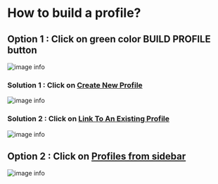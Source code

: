 # How to build a profile?

## Option 1 : Click on green color BUILD PROFILE button

![image info](../static/img/profiles_3/sample1.jpg)

### Solution 1 : Click on [Create New Profile](/faqs/Chat/q5)

![image info](../static/img/profiles_2/sol2.jpg)

### Solution 2 : Click on [Link To An Existing Profile](/faqs/Chat/q6)

![image info](../static/img/profiles_2/sol3.jpg)

## Option 2 : Click on [Profiles from sidebar](faqs/Profile/q7)

![image info](../static/img/profiles/step4.png)
